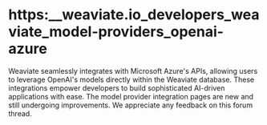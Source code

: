 # https:\_\_weaviate.io_developers_weaviate_model-providers_openai-azure

Weaviate seamlessly integrates with Microsoft Azure's APIs, allowing users to leverage OpenAI's models directly within the Weaviate database. These integrations empower developers to build sophisticated AI-driven applications with ease. The model provider integration pages are new and still undergoing improvements. We appreciate any feedback on this forum thread.
